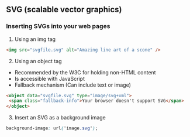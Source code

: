 ## SVG (scalable vector graphics)

### Inserting SVGs into your web pages

1. Using an img tag
  ```html
  <img src="svgfile.svg" alt="Amazing line art of a scone" />
  ```

2. Using an object tag
  - Recommended by the W3C for holding non-HTML content
  - Is accessible with JavaScript
  - Fallback mechanism (Can include text or image)
  ```html
  <object data="svgfile.svg" type="image/svg+xml">
   <span class="fallback-info">Your browser doesn't support SVG</span>
  </object>
  ```

3. Insert an SVG as a background image
  ```css
  background-image: url('image.svg');
  ```
